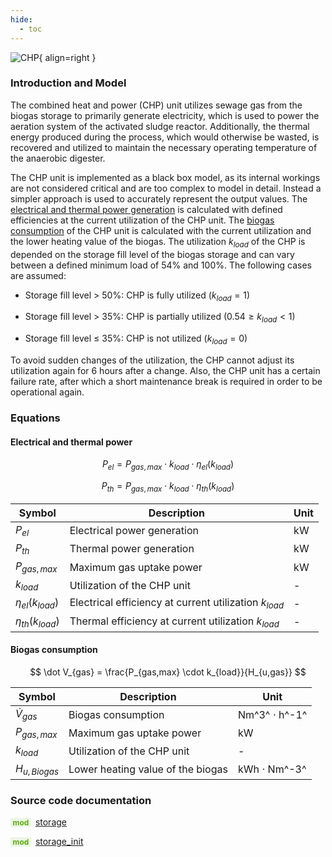```yaml
---
hide:
  - toc
---
```


![CHP](../../assets/icons/bsm2python/chp.svg){ align=right }

### Introduction and Model

The combined heat and power (CHP) unit utilizes sewage gas from the biogas storage to primarily generate electricity, which is used to power the aeration system of the activated sludge reactor. Additionally, the thermal energy produced during the process, which would otherwise be wasted, is recovered and utilized to maintain the necessary operating temperature of the anaerobic digester.

The CHP unit is implemented as a black box model, as its internal workings are not considered critical and are too complex to model in detail. Instead a simpler approach is used to accurately represent the output values. The [electrical and thermal power generation](#electrical-and-thermal-power) is calculated with defined efficiencies at the current utilization of the CHP unit. The [biogas consumption](#biogas-consumption) of the CHP unit is calculated with the current utilization and the lower heating value of the biogas. The utilization $k_{load}$ of the CHP is depended on the storage fill level of the biogas storage and can vary between a defined minimum load of 54% and 100%. The following cases are assumed:

- Storage fill level $\gt$ 50%: CHP is fully utilized ($k_{load} = 1$)

- Storage fill level $\gt$ 35%: CHP is partially utilized ($0.54 \ge k_{load} \lt 1$)

- Storage fill level $\le$ 35%: CHP is not utilized ($k_{load} = 0$)

To avoid sudden changes of the utilization, the CHP cannot adjust its utilization again for 6 hours after a change.
Also, the CHP unit has a certain failure rate, after which a short maintenance break is required in order to be operational again.


### Equations

#### Electrical and thermal power

$$
P_{el} = P_{gas,max} \cdot k_{load} \cdot \eta_{el}(k_{load})
$$

$$
P_{th} = P_{gas,max} \cdot k_{load} \cdot \eta_{th}(k_{load})
$$

| Symbol | Description | Unit |
| ------ | ----------- | ---- |
| $P_{el}$ | Electrical power generation | kW |
| $P_{th}$ | Thermal power generation | kW |
| $P_{gas,max}$ | Maximum gas uptake power | kW |
| $k_{load}$ | Utilization of the CHP unit | - |
| $\eta_{el}(k_{load})$ | Electrical efficiency at current utilization $k_{load}$ | - |
| $\eta_{th}(k_{load})$ | Thermal efficiency at current utilization $k_{load}$ | - |


#### Biogas consumption

$$
\dot V_{gas} = \frac{P_{gas,max} \cdot k_{load}}{H_{u,gas}}
$$

| Symbol | Description | Unit |
| ------ | ----------- | ---- |
| $\dot V_{gas}$ | Biogas consumption | Nm^3^ $\cdot$ h^-1^ |
| $P_{gas,max}$ | Maximum gas uptake power | kW |
| $k_{load}$ | Utilization of the CHP unit | - |
| $H_{u,Biogas}$ | Lower heating value of the biogas | kWh $\cdot$ Nm^-3^ |


### Source code documentation

<span style=
  "color: #5cad0f;
  font-weight: bold;
  font-size: .85em;
  background-color: #5cad0f1a;
  padding: 0 .3em;
  border-radius: .1rem;
  margin-right: 0.2rem;">
mod</span> [storage](/reference/bsm2_python/energy_management/chp)

<span style=
  "color: #5cad0f;
  font-weight: bold;
  font-size: .85em;
  background-color: #5cad0f1a;
  padding: 0 .3em;
  border-radius: .1rem;
  margin-right: 0.2rem;">
mod</span> [storage_init](/reference/bsm2_python/energy_management/init/chp_init)
